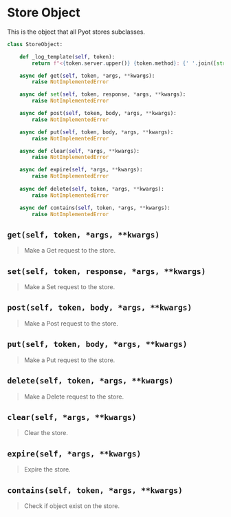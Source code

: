 # Store Object

This is the object that all Pyot stores subclasses.

```python
class StoreObject:

    def _log_template(self, token):
        return f"<{token.server.upper()} {token.method}: {' '.join([str(token.params[k]) for k in token.params])}>"

    async def get(self, token, *args, **kwargs):
        raise NotImplementedError

    async def set(self, token, response, *args, **kwargs):
        raise NotImplementedError

    async def post(self, token, body, *args, **kwargs):
        raise NotImplementedError

    async def put(self, token, body, *args, **kwargs):
        raise NotImplementedError

    async def clear(self, *args, **kwargs):
        raise NotImplementedError

    async def expire(self, *args, **kwargs):
        raise NotImplementedError
    
    async def delete(self, token, *args, **kwargs):
        raise NotImplementedError

    async def contains(self, token, *args, **kwargs):
        raise NotImplementedError
```

## `get(self, token, *args, **kwargs)` <Badge text="Pyot Cache" vertical="middle" /> <Badge text="Pyot Service" vertical="middle" />
> Make a Get request to the store.

## `set(self, token, response, *args, **kwargs)` <Badge text="Pyot Cache" vertical="middle" />
> Make a Set request to the store.

## `post(self, token, body, *args, **kwargs)` <Badge text="Pyot Service" vertical="middle" />
> Make a Post request to the store.

## `put(self, token, body, *args, **kwargs)` <Badge text="Pyot Service" vertical="middle" />
> Make a Put request to the store.

## `delete(self, token, *args, **kwargs)` <Badge text="Pyot Cache" vertical="middle" /> <Badge text="Pyot Service" vertical="middle" />
> Make a Delete request to the store.

## `clear(self, *args, **kwargs)` <Badge text="Pyot Cache" vertical="middle" />
> Clear the store.

## `expire(self, *args, **kwargs)` <Badge text="Pyot Cache" vertical="middle" />
> Expire the store.

## `contains(self, token, *args, **kwargs)` <Badge text="Pyot Cache" vertical="middle" />
> Check if object exist on the store.
